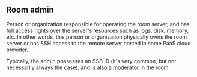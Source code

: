 <!--
SPDX-FileCopyrightText: 2021 Andre 'Staltz' Medeiros

SPDX-License-Identifier: CC-BY-4.0
-->

## Room admin

Person or organization responsible for operating the room server, and has full access rights over the server's resources such as logs, disk, memory, etc. In other words, this person or organization physically owns the room server or has SSH access to the remote server hosted in some PaaS cloud provider.

Typically, the admin possesses an SSB ID (it's very common, but not necessarily always the case), and is also a [moderator](Moderator.md) in the room.
